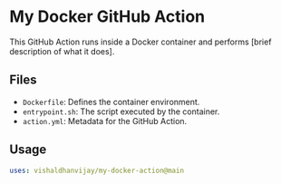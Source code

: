 
# My Docker GitHub Action

This GitHub Action runs inside a Docker container and performs [brief description of what it does].

## Files

- `Dockerfile`: Defines the container environment.
- `entrypoint.sh`: The script executed by the container.
- `action.yml`: Metadata for the GitHub Action.

## Usage

```yaml
uses: vishaldhanvijay/my-docker-action@main

